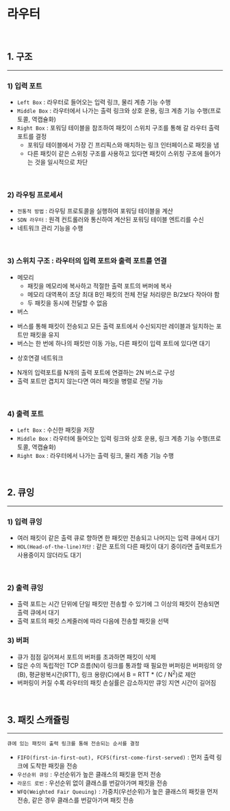 # 라우터

<br>

## 1. 구조

---

### 1) 입력 포트
 - `Left Box` : 라우터로 들어오는 입력 링크, 물리 계층 기능 수행
 - `Middle Box` : 라우터에서 나가는 출력 링크와 상호 운용, 링크 계층 기능 수행(프로토콜, 역캡슐화)
 - `Right Box` : 포워딩 테이블을 참조하여 패킷이 스위치 구조를 통해 갈 라우터 출력 포트를 결정
   * 포워딩 테이블에서 가장 긴 프리픽스와 매치하는 링크 인터페이스로 패킷을 냄
   * 다른 패킷이 같은 스위칭 구조를 사용하고 있다면 패킷이 스위칭 구조에 들어가는 것을 일시적으로 차단

<br>

### 2) 라우팅 프로세서
 - `전통적 방법` : 라우팅 프로토콜을 실행하여 포워딩 테이블을 계산
 - `SDN 라우터` : 원격 컨트롤러와 통신하여 계산된 포워딩 테이블 엔트리를 수신
 - 네트워크 관리 기능을 수행

<br>

### 3) 스위치 구조 : 라우터의 입력 포트와 출력 포트를 연결
 - 메모리
    * 패킷을 메모리에 복사하고 적절한 출력 포트의 버퍼에 복사
    * 메모리 대역폭이 초당 최대 B인 패킷의 전체 전달 처리량은 B/2보다 작아야 함
    * 두 패킷을 동시에 전달할 수 없음
 - 버스
  * 버스를 통해 패킷이 전송되고 모든 출력 포트에서 수신되지만 레이블과 일치하는 포트만 패킷을 유지
  * 버스는 한 번에 하나의 패킷만 이동 가능, 다른 패킷이 입력 포트에 있다면 대기
 - 상호연결 네트워크
  * N개의 입력포트를 N개의 출력 포트에 연결하는 2N 버스로 구성
  * 출력 포트만 겹치지 않는다면 여러 패킷을 병렬로 전달 가능

<br>

### 4) 출력 포트
 - `Left Box` : 수신한 패킷을 저장
 - `Middle Box` : 라우터에 들어오는 입력 링크와 상호 운용, 링크 계층 기능 수행(프로토콜, 역캡슐화)
 - `Right Box` : 라우터에서 나가는 출력 링크, 물리 계층 기능 수행

<br>

## 2. 큐잉

---

### 1) 입력 큐잉
 - 여러 패킷이 같은 출력 큐로 향하면 한 패킷만 전송되고 나머지는 입력 큐에서 대기
 - `HOL(Head-of-the-line)차단` : 같은 포트의 다른 패킷이 대기 중이라면 출력포트가 사용중이지 않더라도 대기

<br>

### 2) 출력 큐잉
 - 출력 포트는 시간 단위에 단일 패킷만 전송할 수 있기에 그 이상의 패킷이 전송되면 출력 큐에서 대기
 - 출력 포트의 패킷 스케줄러에 따라 다음에 전송할 패킷을 선택

### 3) 버퍼
 - 큐가 점점 길어져서 포트의 버퍼를 초과하면 패킷이 삭제
 - 많은 수의 독립적인 TCP 흐름(N)이 링크를 통과할 때 필요한 버퍼링은 버퍼링의 양(B), 평균왕복시간(RTT), 링크 용량(C)에서
   B = RTT * (C / N<sup>2</sup>)로 제안
 - 버퍼링이 커질 수록 라우터의 패킷 손실률은 감소하지만 큐잉 지연 시간이 길어짐

<br>

## 3. 패킷 스캐쥴링

---

```
큐에 있는 패킷이 출력 링크를 통해 전송되는 순서를 결정
```
 - `FIFO(first-in-first-out), FCFS(first-come-first-served)` : 먼저 출력 링크에 도착한 패킷을 전송
 - `우선순위 큐잉` : 우선순위가 높은 클래스의 패킷을 먼저 전송
 - `라운드 로빈` : 우선순위 없이 클래스를 번갈아가며 패킷을 전송
 - `WFQ(Weighted Fair Queuing)` : 가중치(우선순위)가 높은 클래스의 패킷을 먼저 전송, 같은 경우 클래스를 번갈아가며 패킷 전송

